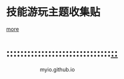 # 技能游玩主题收集贴
[more](https://myngy.github.io/)  <br />
# ::::::::::::::::::::::::::::::[::](https://github.com/myio/myio.github.io/edit/master/README.md)
                          myio.github.io

